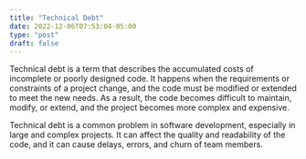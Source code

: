 ```yaml
---
title: "Technical Debt"
date: 2022-12-06T07:53:04-05:00
type: "post"
draft: false
---
```


Technical debt is a term that describes the accumulated costs of incomplete or poorly designed code. It happens when the requirements or constraints of a project change, and the code must be modified or extended to meet the new needs. As a result, the code becomes difficult to maintain, modify, or extend, and the project becomes more complex and expensive.

Technical debt is a common problem in software development, especially in large and complex projects. It can affect the quality and readability of the code, and it can cause delays, errors, and churn of team members.
